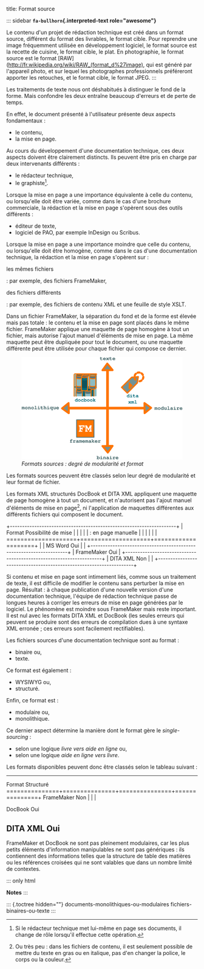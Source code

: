 title: Format source

::: sidebar
**`fa-bullhorn`{.interpreted-text role="awesome"}**

Le contenu d\'un projet de rédaction technique est créé dans un format
source, différent du format des livrables, le format cible. Pour
reprendre une image fréquemment utilisée en développement logiciel, le
format source est la recette de cuisine, le format cible, le plat. En
photographie, le format source est le format
\[RAW\](<http://fr.wikipedia.org/wiki/RAW_(format_d%27image)>, qui est
généré par l\'appareil photo, et sur lequel les photographes
professionnels préféreront apporter les retouches, et le format cible,
le format JPEG.
:::

Les traitements de texte nous ont déshabitués à distinguer le fond de la
forme. Mais confondre les deux entraîne beaucoup d\'erreurs et de perte
de temps.

En effet, le document présenté à l\'utilisateur présente deux aspects
fondamentaux :

-   le contenu,
-   la mise en page.

Au cours du développement d\'une documentation technique, ces deux
aspects doivent être clairement distincts. Ils peuvent être pris en
charge par deux intervenants différents :

-   le rédacteur technique,
-   le graphiste[^1].

Lorsque la mise en page a une importance équivalente à celle du contenu,
ou lorsqu\'elle doit être variée, comme dans le cas d\'une brochure
commerciale, la rédaction et la mise en page s\'opèrent sous des outils
différents :

-   éditeur de texte,
-   logiciel de PAO, par exemple InDesign ou Scribus.

Lorsque la mise en page a une importance moindre que celle du contenu,
ou lorsqu\'elle doit être homogène, comme dans le cas d\'une
documentation technique, la rédaction et la mise en page s\'opèrent
sur :

les mêmes fichiers

:   par exemple, des fichiers FrameMaker,

des fichiers différents

:   par exemple, des fichiers de contenu XML et une feuille de style
    XSLT.

Dans un fichier FrameMaker, la séparation du fond et de la forme est
élevée mais pas totale : le contenu et la mise en page sont placés dans
le même fichier. FrameMaker applique une maquette de page homogène à
tout un fichier, mais autorise l\'ajout manuel d\'éléments de mise en
page. La même maquette peut être dupliquée pour tout le document, ou une
maquette différente peut être utilisée pour chaque fichier qui compose
ce dernier.

<figure>
<img src="graphics/modulaire-texte-monolithique-binaire.svg"
alt="graphics/modulaire-texte-monolithique-binaire.svg" />
<figcaption><em>Formats sources : degré de modularité et
format</em></figcaption>
</figure>

Les formats sources peuvent être classés selon leur degré de modularité
et leur format de fichier.

Les formats XML structurés DocBook et DITA XML appliquent une maquette
de page homogène à tout un document, et n\'autorisent pas l\'ajout
manuel d\'éléments de mise en page[^2], ni l\'application de maquettes
différentes aux différents fichiers qui composent le document.

+--------------------------------------------------------------------+
| Format Possibilité de mise \|                                      |
|                                                                    |
| :   en page manuelle \| \|                                         |
|                                                                    |
| ====================+====================+====================+    |
| MS Word Oui \|                                                     |
+--------------------------------------------------------------------+
| FrameMaker Oui                                                     |
+--------------------------------------------------------------------+
| DITA XML Non \|                                                    |
+--------------------------------------------------------------------+

Si contenu et mise en page sont intimement liés, comme sous un
traitement de texte, il est difficile de modifier le contenu sans
perturber la mise en page. Résultat : à chaque publication d\'une
nouvelle version d\'une documentation technique, l\'équipe de rédaction
technique passe de longues heures à corriger les erreurs de mise en page
générées par le logiciel. Le phénomène est moindre sous FrameMaker mais
reste important. Il est nul avec les formats DITA XML et DocBook (les
seules erreurs qui peuvent se produire sont des erreurs de compilation
dues à une syntaxe XML erronée ; ces erreurs sont facilement
rectifiables).

Les fichiers sources d\'une documentation technique sont au format :

-   binaire ou,
-   texte.

Ce format est également :

-   WYSIWYG ou,
-   structuré.

Enfin, ce format est :

-   modulaire ou,
-   monolithique.

Ce dernier aspect détermine la manière dont le format gère le
*single-sourcing* :

-   selon une logique *livre vers aide en ligne* ou,
-   selon une logique *aide en ligne vers livre*.

Les formats disponibles peuvent donc être classés selon le tableau
suivant :

  ---------------------------------------------------------------------
  Format Structuré
  ===============+===============+===============+===============+
  FrameMaker Non \| \| \|

  DocBook Oui

  DITA XML Oui
  ---------------------------------------------------------------------

FrameMaker et DocBook ne sont pas pleinement modulaires, car les plus
petits éléments d\'information manipulables ne sont pas génériques : ils
contiennent des informations telles que la structure de table des
matières ou les références croisées qui ne sont valables que dans un
nombre limité de contextes.

::: only
html

**Notes**
:::

::: {.toctree hidden=""}
documents-monolithiques-ou-modulaires fichiers-binaires-ou-texte
:::

[^1]: Si le rédacteur technique met lui-même en page ses documents, il
    change de rôle lorsqu\'il effectue cette opération.

[^2]: Ou très peu : dans les fichiers de contenu, il est seulement
    possible de mettre du texte en gras ou en italique, pas d\'en
    changer la police, le corps ou la couleur.

